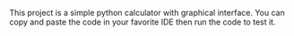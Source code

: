 This project is a simple python calculator with graphical interface. 
You can copy and paste the code in your favorite IDE then run the code to test it.
